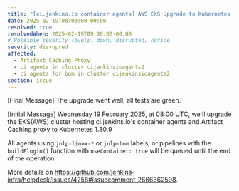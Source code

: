 ```yaml
---
title: "[ci.jenkins.io container agents] AWS EKS Upgrade to Kubernetes 1.30.9"
date: 2025-02-19T08:00:00-00:00
resolved: true
resolvedWhen: 2025-02-19T09:00:00-00:00
# Possible severity levels: down, disrupted, notice
severity: disrupted
affected:
  - Artifact Caching Proxy
  - ci agents in cluster cijenkinsioagents2
  - ci agents for bom in cluster cijenkinsioagents2
section: issue
---
```


[Final Message]
The upgrade went well, all tests are green.

[Initial Message]
Wednesday 19 February 2025, at 08:00 UTC, we'll upgrade the EKS(AWS) cluster hosting ci.jenkins.io's container agents and Artifact Caching proxy to Kubernetes 1.30.9

All agents using `jnlp-linux-*` or `jnlp-bom` labels, or pipelines with the `buildPlugin()` function with `useContainer: true` will be queued until the end of the operation.

More details on <https://github.com/jenkins-infra/helpdesk/issues/4258#issuecomment-2666362598>.
